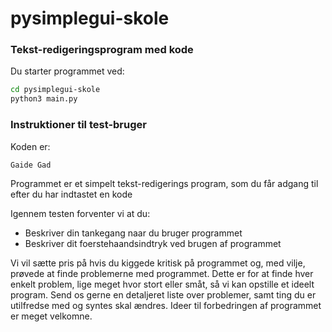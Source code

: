 # pysimplegui-skole

### Tekst-redigeringsprogram med kode
Du starter programmet ved:
```bash
cd pysimplegui-skole
python3 main.py
```

### Instruktioner til test-bruger
Koden er:
```
Gaide Gad
```
Programmet er et simpelt tekst-redigerings program, som du får adgang til efter du har indtastet en kode

Igennem testen forventer vi at du:
- Beskriver din tankegang naar du bruger programmet
- Beskriver dit foerstehaandsindtryk ved brugen af programmet

Vi vil sætte pris på hvis du kiggede kritisk på programmet og, med vilje, prøvede at finde problemerne med programmet. Dette er for at finde hver enkelt problem, lige meget hvor stort eller småt, så vi kan opstille et ideelt program. Send os gerne en detaljeret liste over problemer, samt ting du er utilfredse med og syntes skal ændres. Ideer til forbedringen af programmet er meget velkomne.
